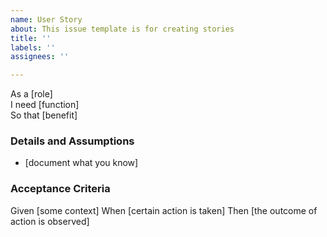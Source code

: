 ```yaml
---
name: User Story
about: This issue template is for creating stories
title: ''
labels: ''
assignees: ''

---
```


As a [role]  
 I need [function]  
 So that [benefit]  
   
 ### Details and Assumptions
 * [document what you know]
   
 ### Acceptance Criteria  
   
 Given [some context]
 When [certain action is taken]
 Then [the outcome of action is observed]
